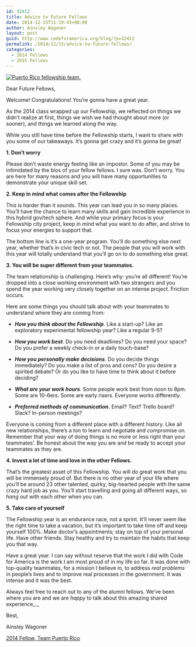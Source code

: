 ```yaml
---
id: 32412
title: Advice to Future Fellows
date: 2014-12-15T11:19:43+00:00
author: Ainsley Wagoner
layout: post
guid: http://www.codeforamerica.org/blog/?p=32412
permalink: /2014/12/15/advice-to-future-fellows/
categories:
  - 2014 Fellows
  - 2015 Fellows
---
```

[<img class="alignleft wp-image-32417 size-full" src="http://www.codeforamerica.org/blog/wp-content/uploads/2014/12/ainsley-pr.jpg" alt="Puerto Rico fellowship team. " />](http://www.codeforamerica.org/blog/wp-content/uploads/2014/12/ainsley-pr.jpg)

Dear Future Fellows,

Welcome! Congratulations! You’re gonna have a great year.

As the 2014 class wrapped up our Fellowship, we reflected on things we didn’t realize at first, things we wish we had thought about more (or sooner), and things we learned along the way.

While you still have time before the Fellowship starts, I want to share with you some of our takeaways. It’s gonna get crazy and it’s gonna be great!

**1. Don’t worry**

Please don’t waste energy feeling like an impostor. Some of you may be intimidated by the bios of your fellow fellows. I sure was. Don’t worry. You are here for many reasons and you will have many opportunities to demonstrate your unique skill set.

**2. Keep in mind what comes after the Fellowship**

This is harder than it sounds. This year can lead you in so many places. You’ll have the chance to learn many skills and gain incredible experience in this hybrid gov/tech sphere. And while your primary focus is your Fellowship city project, keep in mind what you want to do after, and strive to focus your energies to support that.

The bottom line is it’s a one-year program. You’ll do something else next year, whether that’s in civic tech or not. The people that you will work with this year will totally understand that you’ll go on to do something else great.

**3. You will be super different from your teammates.**

The team relationship is challenging. Here’s why: you’re all different! You’re dropped into a close working environment with two strangers and you spend the year working very closely together on an intense project. Friction occurs.

Here are some things you should talk about with your teammates to understand where they are coming from:

  * **_How you think about the Fellowship_**. Like a start-up? Like an exploratory experimental fellowship year? Like a regular 9-5?

  * **_How you work best_**. Do you need deadlines? Do you need your space? Do you prefer a weekly check-in or a daily touch-base?

  * **_How you personally make decisions_**. Do you decide things immediately? Do you make a list of pros and cons? Do you desire a spirited debate? Or do you like to have time to think about it before deciding?

  * **_What are your work hours_**. Some people work best from noon to 8pm. Some are 10-6ers. Some are early risers. Everyone works differently.

  * **_Preferred methods of communication_**. Email? Text? Trello board? Slack? In-person meetings?

Everyone is coming from a different place with a different history. Like all new relationships, there’s a ton to learn and negotiate and compromise on. Remember that your way of doing things is no more or less right than your teammates’. Be honest about the way you are and be ready to accept your teammates as they are.

**4. Invest a lot of time and love in the other Fellows.**

That’s the greatest asset of this Fellowship. You will do great work that you will be immensely proud of. But there is no other year of your life where you’ll be around 23 other talented, quirky, big-hearted people with the same crazy hard job as you. You’ll start travelling and going all different ways, so _hang out_ with each other when you can.

**5. Take care of yourself**

The Fellowship year is an endurance race, not a sprint. It’ll never seem like the right time to take a vacation, but it’s important to take time off and keep yourself 100%. Make doctor’s appointments; stay on top of your personal life. Have other friends. Stay healthy and try to maintain the habits that keep you that way.

Have a great year. I can say without reserve that the work I did with Code for America is the work I am most proud of in my life so far. It was done with top-quality teammates, for a mission I believe in, to address _real problems_ in people’s lives and to improve real processes in the government. It was intense and it was the best.

Always feel free to reach out to any of the alumni fellows. We’ve been where you are and we are _happy_ to talk about this amazing shared experience_._

Best,

Ainsley Wagoner
  
[2014 Fellow, Team Puerto Rico](http://www.codeforamerica.org/governments/sanjuan/)